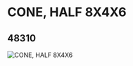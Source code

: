 # CONE, HALF 8X4X6
## 48310
![CONE, HALF 8X4X6](https://lc-www-live-s.legocdn.com/media/bricks/5/2/4215133.jpg)